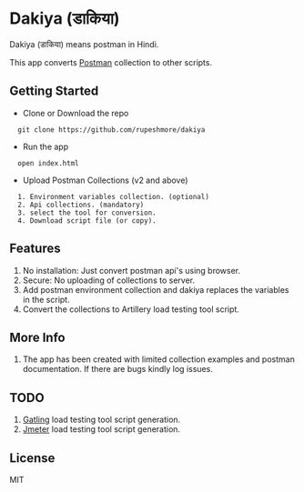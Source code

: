 # Dakiya (डाकिया)

Dakiya (डाकिया) means postman in Hindi.

This app converts [Postman](https://www.getpostman.com) collection to other scripts.


## Getting Started

- Clone or Download the repo
```
  git clone https://github.com/rupeshmore/dakiya
```

- Run the app
```
  open index.html
```

- Upload Postman Collections (v2 and above)
```
  1. Environment variables collection. (optional)
  2. Api collections. (mandatory)
  3. select the tool for conversion.
  4. Download script file (or copy).
```

## Features
1. No installation: Just convert postman api's using browser.
2. Secure: No uploading of collections to server.
3. Add postman environment collection and dakiya replaces the variables in the script.
4. Convert the collections to Artillery load testing tool script.

## More Info
1. The app has been created with limited collection examples and postman documentation. If there are bugs kindly log issues.

## TODO
1. [Gatling](http://gatling.io/#/) load testing tool script generation.
2. [Jmeter](http://jmeter.apache.org/) load testing tool script generation.

## License
MIT

